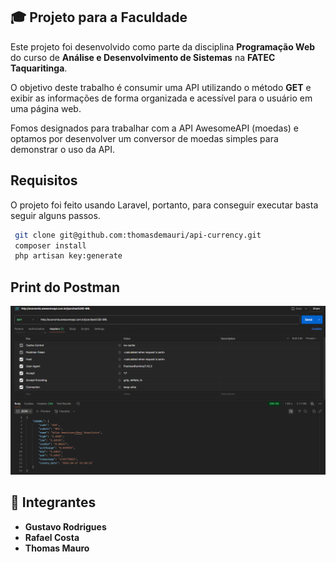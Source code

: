 ## 🎓 Projeto para a Faculdade

Este projeto foi desenvolvido como parte da disciplina **Programação Web** do curso de **Análise e Desenvolvimento de Sistemas** na **FATEC Taquaritinga**.

O objetivo deste trabalho é consumir uma API utilizando o método **GET** e exibir as informações de forma organizada e acessível para o usuário em uma página web.

Fomos designados para trabalhar com a API AwesomeAPI (moedas) e optamos por desenvolver um conversor de moedas simples para demonstrar o uso da API.

## Requisitos

O projeto foi feito usando Laravel, portanto, para conseguir executar basta seguir alguns passos.

```bash
 git clone git@github.com:thomasdemauri/api-currency.git
 composer install
 php artisan key:generate
```

## Print do Postman
![Print do postman mostrando os valores retornado da API](./prints/postman.png)

## 👥 Integrantes
- **Gustavo Rodrigues**
- **Rafael Costa**
- **Thomas Mauro**